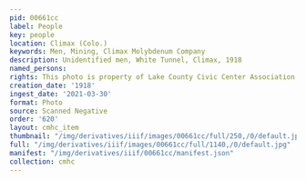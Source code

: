 ```yaml
---
pid: 00661cc
label: People
key: people
location: Climax (Colo.)
keywords: Men, Mining, Climax Molybdenum Company
description: Unidentified men, White Tunnel, Climax, 1918
named_persons: 
rights: This photo is property of Lake County Civic Center Association.
creation_date: '1918'
ingest_date: '2021-03-30'
format: Photo
source: Scanned Negative
order: '620'
layout: cmhc_item
thumbnail: "/img/derivatives/iiif/images/00661cc/full/250,/0/default.jpg"
full: "/img/derivatives/iiif/images/00661cc/full/1140,/0/default.jpg"
manifest: "/img/derivatives/iiif/00661cc/manifest.json"
collection: cmhc
---
```

